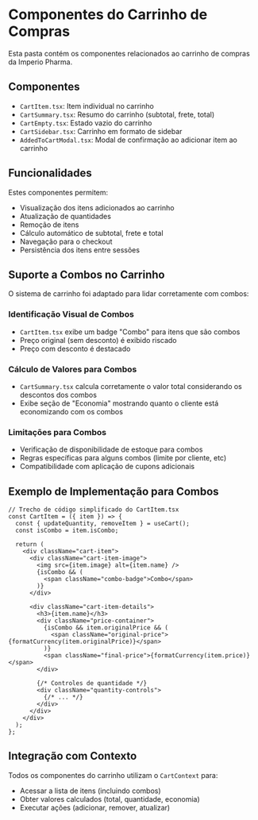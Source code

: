 
# Componentes do Carrinho de Compras

Esta pasta contém os componentes relacionados ao carrinho de compras da Imperio Pharma.

## Componentes

- `CartItem.tsx`: Item individual no carrinho
- `CartSummary.tsx`: Resumo do carrinho (subtotal, frete, total)
- `CartEmpty.tsx`: Estado vazio do carrinho
- `CartSidebar.tsx`: Carrinho em formato de sidebar
- `AddedToCartModal.tsx`: Modal de confirmação ao adicionar item ao carrinho

## Funcionalidades

Estes componentes permitem:
- Visualização dos itens adicionados ao carrinho
- Atualização de quantidades
- Remoção de itens
- Cálculo automático de subtotal, frete e total
- Navegação para o checkout
- Persistência dos itens entre sessões

## Suporte a Combos no Carrinho

O sistema de carrinho foi adaptado para lidar corretamente com combos:

### Identificação Visual de Combos

- `CartItem.tsx` exibe um badge "Combo" para itens que são combos
- Preço original (sem desconto) é exibido riscado
- Preço com desconto é destacado

### Cálculo de Valores para Combos

- `CartSummary.tsx` calcula corretamente o valor total considerando os descontos dos combos
- Exibe seção de "Economia" mostrando quanto o cliente está economizando com os combos

### Limitações para Combos

- Verificação de disponibilidade de estoque para combos
- Regras específicas para alguns combos (limite por cliente, etc)
- Compatibilidade com aplicação de cupons adicionais

## Exemplo de Implementação para Combos

```tsx
// Trecho de código simplificado do CartItem.tsx
const CartItem = ({ item }) => {
  const { updateQuantity, removeItem } = useCart();
  const isCombo = item.isCombo;
  
  return (
    <div className="cart-item">
      <div className="cart-item-image">
        <img src={item.image} alt={item.name} />
        {isCombo && (
          <span className="combo-badge">Combo</span>
        )}
      </div>
      
      <div className="cart-item-details">
        <h3>{item.name}</h3>
        <div className="price-container">
          {isCombo && item.originalPrice && (
            <span className="original-price">{formatCurrency(item.originalPrice)}</span>
          )}
          <span className="final-price">{formatCurrency(item.price)}</span>
        </div>
        
        {/* Controles de quantidade */}
        <div className="quantity-controls">
          {/* ... */}
        </div>
      </div>
    </div>
  );
};
```

## Integração com Contexto

Todos os componentes do carrinho utilizam o `CartContext` para:
- Acessar a lista de itens (incluindo combos)
- Obter valores calculados (total, quantidade, economia)
- Executar ações (adicionar, remover, atualizar)
